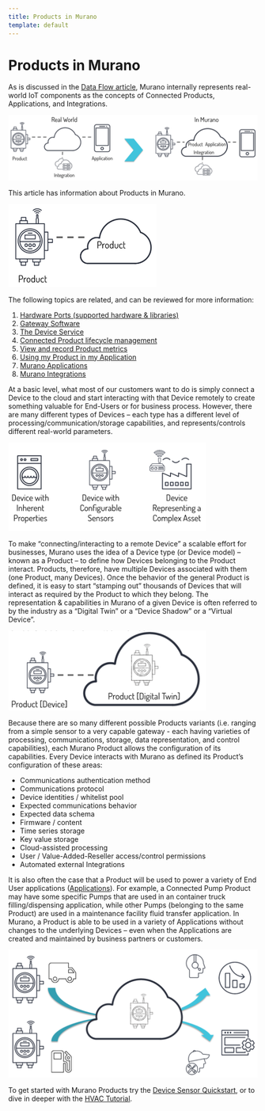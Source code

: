 ```yaml
---
title: Products in Murano
template: default
---
```


# Products in Murano

As is discussed in the <a href="/about/data-flow">Data Flow article</a>, Murano internally represents real-world IoT components as the concepts of Connected Products, Applications, and  Integrations.

<img src="/about/assets/murano-components.png" width="800" alt="Murano Components">


This article has information about Products in Murano. 

<img src="/about/assets/map-connected-products.png" width="300" alt="Connected Products">

The following topics are related, and can be reviewed for more information:

1. <a href="/development/exositeready">Hardware Ports (supported hardware & libraries)</a>
1. <a href="/development/exositeready/gwe">Gateway Software</a>
1. <a href="/reference/services/device">The Device Service</a>
1. <a href="/reference/ui/device-management">Connected Product lifecycle management</a>
1. <a href="/reference/ui/keystore-service">View and record Product metrics</a>
1. <a href="/reference/ui/create-product/">Using my Product in my Application</a>
1. <a href="/about/applications">Murano Applications</a>
1. <a href="/about/integrations">Murano Integrations</a>

At a basic level, what most of our customers want to do is simply connect a Device to the cloud and start interacting with that Device remotely to create something valuable for End-Users or for business process.  However, there are many different types of Devices – each type has a different level of processing/communication/storage capabilities, and represents/controls different real-world parameters.

<img src="/about/assets/map-product-types.png" width="400" alt="Product Types">

To make “connecting/interacting to a remote Device” a scalable effort for businesses, Murano uses the idea of a Device type (or Device model) – known as a Product – to define how Devices belonging to the Product interact.  Products, therefore, have multiple Devices associated with them (one Product, many Devices).  Once the behavior of the general Product is defined, it is easy to start “stamping out” thousands of Devices that will interact as required by the Product to which they belong.  The representation & capabilities in Murano of a given Device is often referred to by the industry as a “Digital Twin” or a “Device Shadow” or a “Virtual Device”.

<img src="/about/assets/map-product-devices.png" width="400" alt="One Product, Many Devices">

Because there are so many different possible Products variants (i.e. ranging from a simple sensor to a very capable gateway - each having varieties of processing, communications, storage, data representation, and control capabilities), each Murano Product allows the configuration of its capabilities. Every Device interacts with Murano as defined its Product’s configuration of these areas: 

* Communications authentication method
* Communications protocol
* Device identities / whitelist pool
* Expected communications behavior
* Expected data schema
* Firmware / content
* Time series storage
* Key value storage
* Cloud-assisted processing
* User / Value-Added-Reseller access/control permissions
* Automated external Integrations

It is also often the case that a Product will be used to power a variety of End User applications (<a href="/about/applications">Applications</a>).  For example, a Connected Pump Product may have some specific Pumps that are used in an container truck filling/dispensing application, while other Pumps (belonging to the same Product) are used in a maintenance facility fluid transfer application.  In Murano, a Product is able to be used in a variety of Applications without changes to the underlying Devices – even when the Applications are created and maintained by business partners or customers.

<img src="/about/assets/map-product-many-apps.png" width="600" alt="One Product, Many Applications">

To get started with Murano Products try the <a href="/quickstarts/devicesensor">Device Sensor Quickstart</a>, or to dive in deeper with the <a href="/tutorials/hvac-tutorial">HVAC Tutorial</a>.






